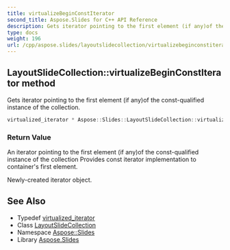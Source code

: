 ```yaml
---
title: virtualizeBeginConstIterator
second_title: Aspose.Slides for C++ API Reference
description: Gets iterator pointing to the first element (if any)of the const-qualified instance of the collection.
type: docs
weight: 196
url: /cpp/aspose.slides/layoutslidecollection/virtualizebeginconstiterator/
---
```

## LayoutSlideCollection::virtualizeBeginConstIterator method


Gets iterator pointing to the first element (if any)of the const-qualified instance of the collection.

```cpp
virtualized_iterator * Aspose::Slides::LayoutSlideCollection::virtualizeBeginConstIterator() const override
```


### Return Value

An iterator pointing to the first element (if any)of the const-qualified instance of the collection Provides const iterator implementation to container's first element. 

Newly-created iterator object.

## See Also

* Typedef [virtualized_iterator](../virtualized_iterator/)
* Class [LayoutSlideCollection](../)
* Namespace [Aspose::Slides](../../)
* Library [Aspose.Slides](../../../)
